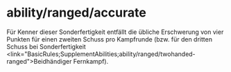# ability/ranged/accurate

Für Kenner dieser Sonderfertigkeit entfällt die übliche Erschwerung von vier Punkten für einen zweiten Schuss pro Kampfrunde (bzw. für den dritten Schuss bei Sonderfertigkeit <link="BasicRules;SupplementAbilities;ability/ranged/twohanded-ranged">Beidhändiger Fernkampf</link>).
